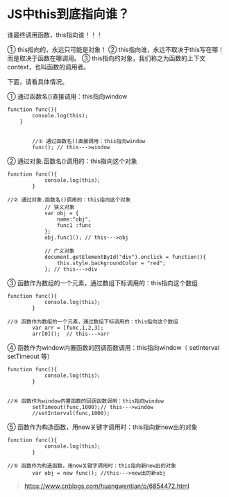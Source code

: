 #  JS中this到底指向谁？ 

谁最终调用函数，this指向谁！！！

① this指向的，永远只可能是对象！
② this指向谁，永远不取决于this写在哪！而是取决于函数在哪调用。
③ this指向的对象，我们称之为函数的上下文context，也叫函数的调用者。

下面，请看具体情况。

① 通过函数名()直接调用：this指向window
```
function func(){
        console.log(this);
    }
        

        //① 通过函数名()直接调用：this指向window
        func(); // this--->window
```

② 通过对象.函数名()调用的：this指向这个对象
```
function func(){
            console.log(this);
        }

//② 通过对象.函数名()调用的：this指向这个对象
            // 狭义对象
            var obj = {
                name:"obj",
                func1 :func
            };
            obj.func1(); // this--->obj
            
            // 广义对象
            document.getElementById("div").onclick = function(){
                this.style.backgroundColor = "red";
            }; // this--->div
```

③ 函数作为数组的一个元素，通过数组下标调用的：this指向这个数组
```
function func(){
            console.log(this);
        }
        
//③ 函数作为数组的一个元素，通过数组下标调用的：this指向这个数组
        var arr = [func,1,2,3];
        arr[0]();  // this--->arr
```
④ 函数作为window内置函数的回调函数调用：this指向window（ setInterval setTimeout 等）
```
function func(){
            console.log(this);
        }
        

//④ 函数作为window内置函数的回调函数调用：this指向window
        setTimeout(func,1000);// this--->window
        //setInterval(func,1000);
```
⑤ 函数作为构造函数，用new关键字调用时：this指向新new出的对象
```
function func(){
            console.log(this);
        }

//⑤ 函数作为构造函数，用new关键字调用时：this指向新new出的对象
        var obj = new func(); //this--->new出的新obj
```

>https://www.cnblogs.com/huangwentian/p/6854472.html